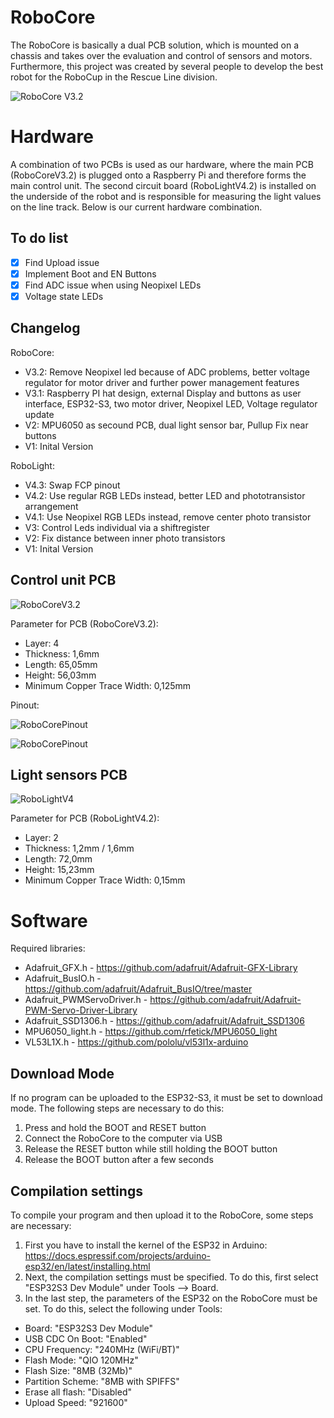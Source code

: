 # RoboCore

The RoboCore is basically a dual PCB solution, which is mounted on a chassis and takes over the evaluation and control of sensors and motors. Furthermore, this project was created by several people to develop the best robot for the RoboCup in the Rescue Line division. 

![RoboCore V3.2](https://github.com/codemarv42/RoboCore/blob/main/Hardware/RoboCoreV3.2/0e81fb66-bc18-456a-8ecc-e72bea3fe42c.PNG)

# Hardware

A combination of two PCBs is used as our hardware, where the main PCB (RoboCoreV3.2) is plugged onto a Raspberry Pi and therefore forms the main control unit. The second circuit board (RoboLightV4.2) is installed on the underside of the robot and is responsible for measuring the light values on the line track. Below is our current hardware combination.

## To do list

- [x] Find Upload issue
- [x] Implement Boot and EN Buttons
- [x] Find ADC issue when using Neopixel LEDs
- [x] Voltage state LEDs

## Changelog

RoboCore:

- V3.2: Remove Neopixel led because of ADC problems, better voltage regulator for motor driver and further power management features
- V3.1: Raspberry PI hat design, external Display and buttons as user interface, ESP32-S3, two motor driver, Neopixel LED, Voltage regulator update
- V2: MPU6050 as secound PCB, dual light sensor bar, Pullup Fix near buttons
- V1: Inital Version

RoboLight:

- V4.3: Swap FCP pinout
- V4.2: Use regular RGB LEDs instead, better LED and phototransistor arrangement
- V4.1: Use Neopixel RGB LEDs instead, remove center photo transistor
- V3: Control Leds individual via a shiftregister
- V2: Fix distance between inner photo transistors
- V1: Inital Version

## Control unit PCB

![RoboCoreV3.2](https://github.com/codemarv42/RoboCore/blob/main/Hardware/RoboCoreV3.2/Raspberry_Pi4_Card_2024-Sep-13_11-44-32AM-000_CustomizedView54140633267.png)

Parameter for PCB (RoboCoreV3.2):

- Layer: 4
- Thickness: 1,6mm
- Length: 65,05mm
- Height: 56,03mm
- Minimum Copper Trace Width: 0,125mm

Pinout:

![RoboCorePinout](https://github.com/codemarv42/RoboCore/blob/main/Hardware/RoboCoreV3.2/ESP32S3Pinout.png)

![RoboCorePinout](https://github.com/codemarv42/RoboCore/blob/main/Hardware/RoboCoreV3.2/FullPinout.png)

## Light sensors PCB

![RoboLightV4](https://github.com/codemarv42/RoboCore/blob/main/Hardware/RoboCoreV3.1/RoboLightV4_2024-Aug-26_07-30-13PM-000_CustomizedView8316888771.png)

Parameter for PCB (RoboLightV4.2):

- Layer: 2
- Thickness: 1,2mm / 1,6mm
- Length: 72,0mm
- Height: 15,23mm
- Minimum Copper Trace Width: 0,15mm

# Software

Required libraries:

- Adafruit_GFX.h - https://github.com/adafruit/Adafruit-GFX-Library
- Adafruit_BusIO.h - https://github.com/adafruit/Adafruit_BusIO/tree/master
- Adafruit_PWMServoDriver.h - https://github.com/adafruit/Adafruit-PWM-Servo-Driver-Library
- Adafruit_SSD1306.h - https://github.com/adafruit/Adafruit_SSD1306
- MPU6050_light.h - https://github.com/rfetick/MPU6050_light
- VL53L1X.h - https://github.com/pololu/vl53l1x-arduino

## Download Mode

If no program can be uploaded to the ESP32-S3, it must be set to download mode. The following steps are necessary to do this:

1. Press and hold the BOOT and RESET button
2. Connect the RoboCore to the computer via USB
3. Release the RESET button while still holding the BOOT button
4. Release the BOOT button after a few seconds

## Compilation settings

To compile your program and then upload it to the RoboCore, some steps are necessary:

1. First you have to install the kernel of the ESP32 in Arduino: https://docs.espressif.com/projects/arduino-esp32/en/latest/installing.html
2. Next, the compilation settings must be specified. To do this, first select "ESP32S3 Dev Module" under Tools --> Board.
3. In the last step, the parameters of the ESP32 on the RoboCore must be set. To do this, select the following under Tools: 
- Board: "ESP32S3 Dev Module"
- USB CDC On Boot: "Enabled"
- CPU Frequency: "240MHz (WiFi/BT)"
- Flash Mode: "QIO 120MHz"
- Flash Size: "8MB (32Mb)"
- Partition Scheme: "8MB with SPIFFS"
- Erase all flash: "Disabled"
- Upload Speed: "921600"
